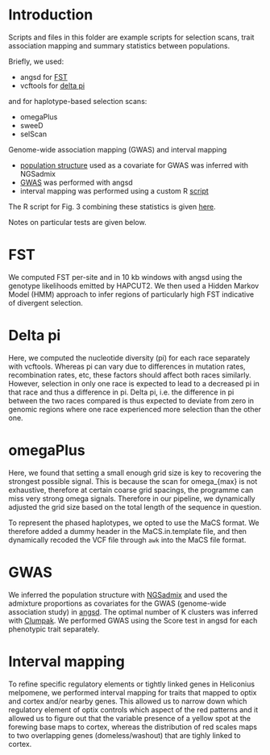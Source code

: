 # Introduction
Scripts and files in this folder are example scripts for selection scans, trait association mapping and summary statistics between populations.

Briefly, we used: 
* angsd for [FST](https://github.com/evolgenomics/HeliconiusHaplotagging/blob/main/PopGen/FST_melpomene.sh)
* vcftools for [delta pi](https://github.com/evolgenomics/HeliconiusHaplotagging/blob/main/PopGen/delta_pi.sh)

and for haplotype-based selection scans:
* omegaPlus
* sweeD
* selScan

Genome-wide association mapping (GWAS) and interval mapping
* [population structure](https://github.com/evolgenomics/HeliconiusHaplotagging/blob/main/PopGen/NGSadmix.sh) used as a covariate for GWAS was inferred with NGSadmix 
* [GWAS](https://github.com/evolgenomics/HeliconiusHaplotagging/blob/main/PopGen/GWAS) was performed with angsd 
* interval mapping was performed using a custom R [script](https://github.com/evolgenomics/HeliconiusHaplotagging/blob/main/PopGen/interval_mapping_melpomene.sh)

The R script for Fig. 3 combining these statistics is given [here](https://github.com/evolgenomics/HeliconiusHaplotagging/blob/main/PopGen/plotGenomeScans_Fig3.r).

Notes on particular tests are given below.

# FST
We computed FST per-site and in 10 kb windows with angsd using the genotype likelihoods emitted by HAPCUT2. We then used a Hidden Markov Model (HMM) approach to infer regions of particularly high FST indicative of divergent selection.

# Delta pi
Here, we computed the nucleotide diversity (pi) for each race separately with vcftools. Whereas pi can vary due to differences in mutation rates, recombination rates, etc, these factors should affect both races similarly. However, selection in only one race is expected to lead to a decreased pi in that race and thus a difference in pi. Delta pi, i.e. the difference in pi between the two races compared is thus expected to deviate from zero in genomic regions where one race experienced more selection than the other one.

# omegaPlus
Here, we found that setting a small enough grid size is key to recovering the strongest possible signal. This is because the scan for omega_{max} is not exhaustive, therefore at certain coarse grid spacings, the programme can miss very strong omega signals.
Therefore in our pipeline, we dynamically adjusted the grid size based on the total length of the sequence in question.

To represent the phased haplotypes, we opted to use the MaCS format. We therefore added a dummy header in the MaCS.in.template file, and then dynamically recoded the VCF file through `awk` into the MaCS file format.

# GWAS
We inferred the population structure with [NGSadmix](http://www.popgen.dk/software/index.php/NgsAdmix) and used the admixture proportions as covariates for the GWAS (genome-wide association study) in [angsd](http://www.popgen.dk/angsd/index.php/Association). The optimal number of K clusters was inferred with [Clumpak](http://clumpak.tau.ac.il/). We performed GWAS using the Score test in angsd for each phenotypic trait separately.

# Interval mapping
To refine specific regulatory elements or tightly linked genes in Heliconius melpomene, we performed interval mapping for traits that mapped to optix and cortex and/or nearby genes. This allowed us to narrow down which regulatory element of optix controls which aspect of the red patterns and it allowed us to figure out that the variable presence of a yellow spot at the forewing base maps to cortex, whereas the distribution of red scales maps to two overlapping genes (domeless/washout) that are tighly linked to cortex.

